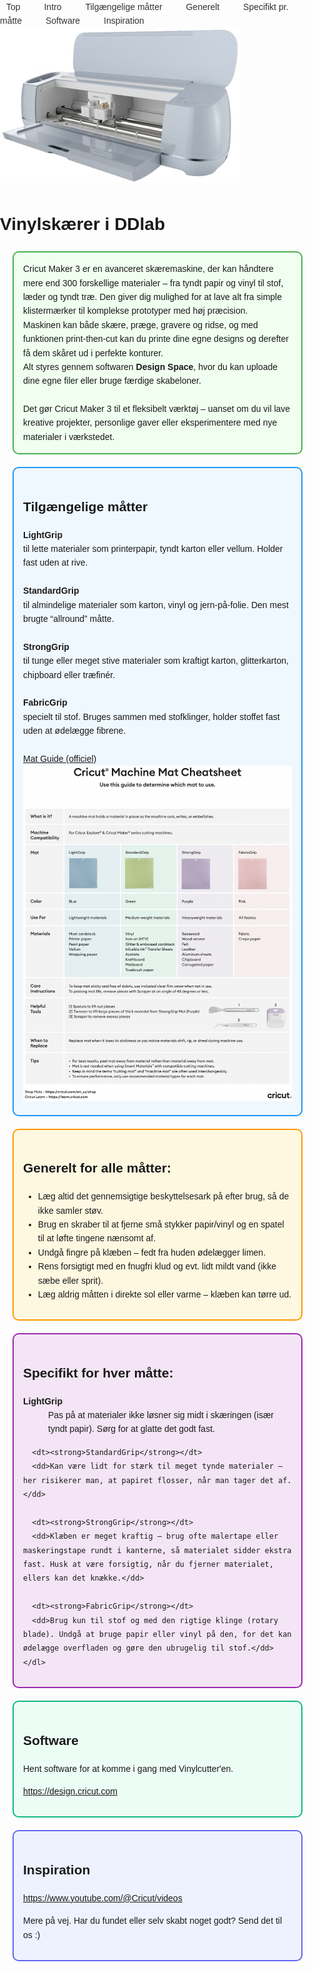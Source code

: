 <!DOCTYPE html>
<html lang="da">
<head>
  <meta charset="UTF-8">
  <title>Vinylskærer i DDlab</title>
  <style>
    body {
      font-family: Arial, sans-serif;
      line-height: 1.6;
      margin: 0;
      padding: 0;
    }

    /* Navigation bar */
    nav {
      position: sticky;
      top: 0;
      z-index: 1000;
      background: #ffffff;
      border-bottom: 1px solid #e5e7eb;
      padding: 10px 12px;
    }

    nav a {
      margin-right: 14px;
      text-decoration: none;
      color: #333;
      padding: 6px 10px;
      border-radius: 6px;
      transition: all 0.3s ease;
    }

    /* Hover effect: soft background glow */
    nav a:hover {
      background: #e0f2fe;
      box-shadow: 0 0 8px rgba(33, 150, 243, 0.5);
    }

    /* Active state: when clicking */
    nav a:active {
      background: #2196F3;
      color: #fff;
      box-shadow: inset 0 2px 6px rgba(0,0,0,0.3);
    }

    /* "You are here" marker */
    nav a.active {
      background: #2196F3;
      color: #fff;
    }

    /* Section box styles */
    .box {
      border: 2px solid;
      padding: 15px;
      border-radius: 10px;
      margin: 20px;
    }
    .green { border-color:#4CAF50; background:#f0fff0; }
    .blue { border-color:#2196F3; background:#f0f8ff; }
    .orange { border-color:#FF9800; background:#fff8e1; }
    .purple { border-color:#9C27B0; background:#f3e5f5; }
    .teal { border-color:#10B981; background:#ecfdf5; }
    .indigo { border-color:#6366F1; background:#eef2ff; }
  </style>
</head>
<body>

  <!-- Navigation -->
  <nav>
    <a href="#top">Top</a>
    <a href="#intro">Intro</a>
    <a href="#mats">Tilgængelige måtter</a>
    <a href="#general">Generelt</a>
    <a href="#specific">Specifikt pr. måtte</a>
    <a href="#software">Software</a>
    <a href="#inspiration">Inspiration</a>
  </nav>

  <div id="top"></div>

<a href="cricut-maker-3.jpeg" target="_blank" rel="noopener">
  <img src="cricut-maker-3.jpeg" alt="logo" style="max-width:100%; height:auto;">
</a>


  <h1 id="intro">Vinylskærer i DDlab</h1>
  <div class="box green">
   Cricut Maker 3 er en avanceret skæremaskine, der kan håndtere mere end 300 forskellige materialer – fra tyndt papir og vinyl til stof, læder og tyndt træ. Den giver dig mulighed for at lave alt fra simple klistermærker til komplekse prototyper med høj præcision.
<br> Maskinen kan både skære, præge, gravere og ridse, og med funktionen print-then-cut kan du printe dine egne designs og derefter få dem skåret ud i perfekte konturer.
<br> Alt styres gennem softwaren <b>Design Space</b>, hvor du kan uploade dine egne filer eller bruge færdige skabeloner. 
    <br><br> Det gør Cricut Maker 3 til et fleksibelt værktøj – uanset om du vil lave kreative projekter, personlige gaver eller eksperimentere med nye materialer i værkstedet.
    
  </div>

  <div id="mats" class="box blue">
    <h2>Tilgængelige måtter</h2>
    <b>LightGrip</b><br>
    til lette materialer som printerpapir, tyndt karton eller vellum. Holder fast uden at rive.
    <br><br>
    <b>StandardGrip</b><br>
    til almindelige materialer som karton, vinyl og jern-på-folie. Den mest brugte “allround” måtte.
    <br><br>
    <b>StrongGrip</b><br>
    til tunge eller meget stive materialer som kraftigt karton, glitterkarton, chipboard eller træfinér.
    <br><br>
    <b>FabricGrip</b><br>
    specielt til stof. Bruges sammen med stofklinger, holder stoffet fast uden at ødelægge fibrene.
    <br><br>
    <a href="https://cricut.com/blog/which-cricut-mat-should-you-use/">Mat Guide (officiel)</a><br>
    
<a href="mats.png" target="_blank" rel="noopener">
  <img src="mats.png" alt="logo" style="max-width:100%; height:auto;">
</a>

  
  </div>

  <div id="general" class="box orange">
    <h2>Generelt for alle måtter:</h2>
    <ul>
      <li>Læg altid det gennemsigtige beskyttelsesark på efter brug, så de ikke samler støv.</li>
      <li>Brug en skraber til at fjerne små stykker papir/vinyl og en spatel til at løfte tingene nænsomt af.</li>
      <li>Undgå fingre på klæben – fedt fra huden ødelægger limen.</li>
      <li>Rens forsigtigt med en fnugfri klud og evt. lidt mildt vand (ikke sæbe eller sprit).</li>
      <li>Læg aldrig måtten i direkte sol eller varme – klæben kan tørre ud.</li>
    </ul>
  </div>

  <div id="specific" class="box purple">
    <h2>Specifikt for hver måtte:</h2>
    <dl>
      <dt><strong>LightGrip</strong></dt>
      <dd>Pas på at materialer ikke løsner sig midt i skæringen (især tyndt papir). Sørg for at glatte det godt fast.</dd>

      <dt><strong>StandardGrip</strong></dt>
      <dd>Kan være lidt for stærk til meget tynde materialer – her risikerer man, at papiret flosser, når man tager det af.</dd>

      <dt><strong>StrongGrip</strong></dt>
      <dd>Klæben er meget kraftig – brug ofte malertape eller maskeringstape rundt i kanterne, så materialet sidder ekstra fast. Husk at være forsigtig, når du fjerner materialet, ellers kan det knække.</dd>

      <dt><strong>FabricGrip</strong></dt>
      <dd>Brug kun til stof og med den rigtige klinge (rotary blade). Undgå at bruge papir eller vinyl på den, for det kan ødelægge overfladen og gøre den ubrugelig til stof.</dd>
    </dl>
  </div>

  <div id="software" class="box teal">
    <h2>Software</h2>
    <p>Hent software for at komme i gang med Vinylcutter'en.</p>
    <p><a href="https://design.cricut.com" target="_blank" rel="noopener">https://design.cricut.com</a></p>
  </div>

  <div id="inspiration" class="box indigo">
    <h2>Inspiration</h2>
    <p><a href="https://www.youtube.com/@Cricut/videos" target="_blank" rel="noopener">https://www.youtube.com/@Cricut/videos</a></p>
    <p>Mere på vej. Har du fundet eller selv skabt noget godt? Send det til os :)</p>
  </div>

  <!-- Script to highlight current section in nav -->
  <script>
    const sections = document.querySelectorAll("h1, h2, div[id]");
    const navLinks = document.querySelectorAll("nav a");

    window.addEventListener("scroll", () => {
      let current = "";
      sections.forEach(section => {
        const sectionTop = section.offsetTop - 70;
        if (pageYOffset >= sectionTop) {
          current = section.getAttribute("id");
        }
      });

      navLinks.forEach(link => {
        link.classList.remove("active");
        if (link.getAttribute("href") === "#" + current) {
          link.classList.add("active");
        }
      });
    });
  </script>
</body>
</html>
